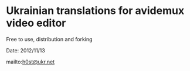 Ukrainian translations for avidemux video editor
================================================
Free to use, distribution and forking

Date: 2012/11/13

mailto:h0st@ukr.net
